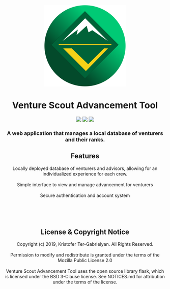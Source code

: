 <p align="center">
   <img src="VentureIcon.png" width="256px" height="256px">
</p>


<h1 align="center">
      Venture Scout Advancement Tool
</h1>

<p align="center">
   <img src="https://img.shields.io/badge/license-MPL--2.0-brightgreen?style=flat-square">
   <img src="https://img.shields.io/github/manifest-json/v/kketg/Venture-Scout-Advancement-Tool?style=flat-square">
   <img src="https://img.shields.io/badge/Build-Functional-orange?style=flat-square">
</p>

<h3 align="center">
   A web application that manages a local database of venturers and their ranks.
</h3>


<h2 align="center">
   Features
</h2>
<p align="center">
   Locally deployed database of venturers and advisors, allowing for an individualized experience for each crew.
   <br><br>
   Simple interface to view and manage advancement for venturers
   <br><br>
   Secure authentication and account system
   <br><br>
</p>
<br><br>

<h2 align="center">
   License & Copyright Notice
</h2>
<p align="center">
   Copyright (c) 2019, Kristofer Ter-Gabrielyan. All Rights Reserved.
<br><br>
   Permission to modify and redistribute is granted under the terms of the Mozilla Public License 2.0
<br><br>
   Venture Scout Advancement Tool uses the open source library flask, which is licensed under the BSD 3-Clause license.
   See NOTICES.md for attribution under the terms of the license.
</p>




